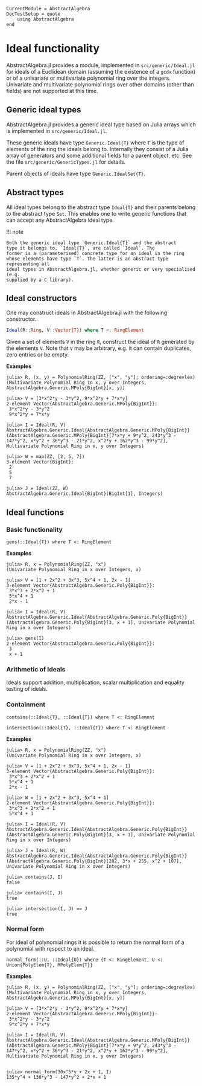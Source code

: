 ```@meta
CurrentModule = AbstractAlgebra
DocTestSetup = quote
    using AbstractAlgebra
end
```

# Ideal functionality

AbstractAlgebra.jl provides a module, implemented in `src/generic/Ideal.jl` for
ideals of a Euclidean domain (assuming the existence of a `gcdx` function)
or of a univariate or multivariate polynomial ring
over the integers. Univariate and multivariate polynomial rings over other
domains (other than fields) are not supported at this time.

## Generic ideal types

AbstractAlgebra.jl provides a generic ideal type based on Julia arrays which
is implemented in `src/generic/Ideal.jl`.

These generic ideals have type `Generic.Ideal{T}` where `T` is the type of
elements of the ring the ideals belong to. Internally they consist of a Julia
array of generators and some additional fields for a parent object, etc. See
the file `src/generic/GenericTypes.jl` for details.

Parent objects of ideals have type `Generic.IdealSet{T}`.

## Abstract types

All ideal types belong to the abstract type `Ideal{T}` and their parents belong
to the abstract type `Set`. This enables one to write generic functions that
can accept any AbstractAlgebra ideal type.

!!! note

    Both the generic ideal type `Generic.Ideal{T}` and the abstract
    type it belongs to, `Ideal{T}`, are called `Ideal`. The
    former is a (parameterised) concrete type for an ideal in the ring
    whose elements have type `T`. The latter is an abstract type representing all
    ideal types in AbstractAlgebra.jl, whether generic or very specialised (e.g.
    supplied by a C library).

## Ideal constructors

One may construct ideals in AbstractAlgebra.jl with the following constructor.

```julia
Ideal(R::Ring, V::Vector{T}) where T <: RingElement
```

Given a set of elements `V` in the ring `R`, construct the ideal of `R`
generated by the elements `V`. Note that `V` may be arbitrary, e.g. it can
contain duplicates, zero entries or be empty.

**Examples**

```jldoctest
julia> R, (x, y) = PolynomialRing(ZZ, ["x", "y"]; ordering=:degrevlex)
(Multivariate Polynomial Ring in x, y over Integers, AbstractAlgebra.Generic.MPoly{BigInt}[x, y])

julia> V = [3*x^2*y - 3*y^2, 9*x^2*y + 7*x*y]
2-element Vector{AbstractAlgebra.Generic.MPoly{BigInt}}:
 3*x^2*y - 3*y^2
 9*x^2*y + 7*x*y

julia> I = Ideal(R, V)
AbstractAlgebra.Generic.Ideal{AbstractAlgebra.Generic.MPoly{BigInt}}(AbstractAlgebra.Generic.MPoly{BigInt}[7*x*y + 9*y^2, 243*y^3 - 147*y^2, x*y^2 + 36*y^3 - 21*y^2, x^2*y + 162*y^3 - 99*y^2], Multivariate Polynomial Ring in x, y over Integers)

julia> W = map(ZZ, [2, 5, 7])
3-element Vector{BigInt}:
 2
 5
 7

julia> J = Ideal(ZZ, W)
AbstractAlgebra.Generic.Ideal{BigInt}(BigInt[1], Integers)
```

## Ideal functions

### Basic functionality

```@docs
gens(::Ideal{T}) where T <: RingElement
```

**Examples**

```jldoctest
julia> R, x = PolynomialRing(ZZ, "x")
(Univariate Polynomial Ring in x over Integers, x)

julia> V = [1 + 2x^2 + 3x^3, 5x^4 + 1, 2x - 1]
3-element Vector{AbstractAlgebra.Generic.Poly{BigInt}}:
 3*x^3 + 2*x^2 + 1
 5*x^4 + 1
 2*x - 1

julia> I = Ideal(R, V)
AbstractAlgebra.Generic.Ideal{AbstractAlgebra.Generic.Poly{BigInt}}(AbstractAlgebra.Generic.Poly{BigInt}[3, x + 1], Univariate Polynomial Ring in x over Integers)

julia> gens(I)
2-element Vector{AbstractAlgebra.Generic.Poly{BigInt}}:
 3
 x + 1
```

### Arithmetic of Ideals

Ideals support addition, multiplication, scalar multiplication and equality testing of
ideals.

### Containment

```@docs
contains(::Ideal{T}, ::Ideal{T}) where T <: RingElement
```

```@docs
intersection(::Ideal{T}, ::Ideal{T}) where T <: RingElement
```

**Examples**

```jldoctest
julia> R, x = PolynomialRing(ZZ, "x")
(Univariate Polynomial Ring in x over Integers, x)

julia> V = [1 + 2x^2 + 3x^3, 5x^4 + 1, 2x - 1]
3-element Vector{AbstractAlgebra.Generic.Poly{BigInt}}:
 3*x^3 + 2*x^2 + 1
 5*x^4 + 1
 2*x - 1

julia> W = [1 + 2x^2 + 3x^3, 5x^4 + 1]
2-element Vector{AbstractAlgebra.Generic.Poly{BigInt}}:
 3*x^3 + 2*x^2 + 1
 5*x^4 + 1

julia> I = Ideal(R, V)
AbstractAlgebra.Generic.Ideal{AbstractAlgebra.Generic.Poly{BigInt}}(AbstractAlgebra.Generic.Poly{BigInt}[3, x + 1], Univariate Polynomial Ring in x over Integers)

julia> J = Ideal(R, W)
AbstractAlgebra.Generic.Ideal{AbstractAlgebra.Generic.Poly{BigInt}}(AbstractAlgebra.Generic.Poly{BigInt}[282, 3*x + 255, x^2 + 107], Univariate Polynomial Ring in x over Integers)

julia> contains(J, I)
false

julia> contains(I, J)
true

julia> intersection(I, J) == J
true
```

### Normal form

For ideal of polynomial rings it is possible to return the normal form of
a polynomial with respect to an ideal.

```@docs
normal_form(::U, ::Ideal{U}) where {T <: RingElement, U <: Union{PolyElem{T}, MPolyElem{T}}
```

**Examples**

```jldoctest
julia> R, (x, y) = PolynomialRing(ZZ, ["x", "y"]; ordering=:degrevlex)
(Multivariate Polynomial Ring in x, y over Integers, AbstractAlgebra.Generic.MPoly{BigInt}[x, y])

julia> V = [3*x^2*y - 3*y^2, 9*x^2*y + 7*x*y]
2-element Vector{AbstractAlgebra.Generic.MPoly{BigInt}}:
 3*x^2*y - 3*y^2
 9*x^2*y + 7*x*y

julia> I = Ideal(R, V)
AbstractAlgebra.Generic.Ideal{AbstractAlgebra.Generic.MPoly{BigInt}}(AbstractAlgebra.Generic.MPoly{BigInt}[7*x*y + 9*y^2, 243*y^3 - 147*y^2, x*y^2 + 36*y^3 - 21*y^2, x^2*y + 162*y^3 - 99*y^2], Multivariate Polynomial Ring in x, y over Integers)


julia> normal_form(30x^5*y + 2x + 1, I)
135*y^4 + 138*y^3 - 147*y^2 + 2*x + 1
```
